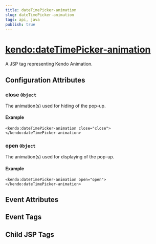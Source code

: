 ```yaml
---
title: dateTimePicker-animation
slug: dateTimePicker-animation
tags: api, java
publish: true
---
```


# <kendo:dateTimePicker-animation>
A JSP tag representing Kendo Animation.

## Configuration Attributes


### close `Object`

The animation(s) used for hiding of the pop-up.

#### Example
    <kendo:dateTimePicker-animation close="close">
    </kendo:dateTimePicker-animation>
    

### open `Object`

The animation(s) used for displaying of the pop-up.

#### Example
    <kendo:dateTimePicker-animation open="open">
    </kendo:dateTimePicker-animation>
    

## Event Attributes


## Event Tags


## Child JSP Tags

